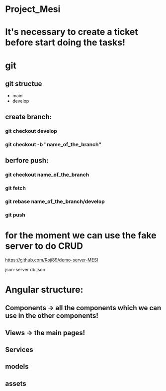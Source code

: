 # Project_Mesi

# It's necessary to create a ticket before start doing the tasks!

# git

## git structue

- main
- develop

## create branch:

### git checkout develop

### git checkout -b "name_of_the_branch"

## berfore push:

### git checkout name_of_the_branch

### git fetch

### git rebase name_of_the_branch/develop

### git push

# for the moment we can use the fake server to do CRUD

https://github.com/Roji89/demo-server-MESI

json-server db.json

# Angular structure:

## Components -> all the components which we can use in the other components!

## Views -> the main pages!

## Services

## models

## assets
